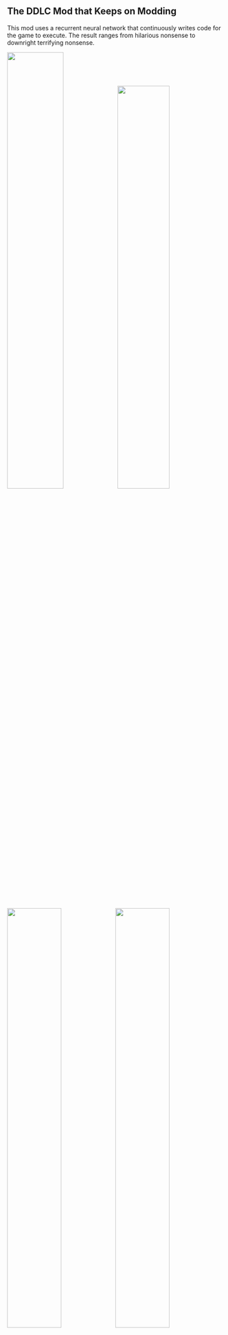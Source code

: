 ## The DDLC Mod that Keeps on Modding

This mod uses a recurrent neural network that continuously writes code for the game to execute. The result ranges from hilarious nonsense to downright terrifying nonsense.

<img width="51%" src="https://i.imgur.com/9yRtYCF.jpg"><img width="49%" src="https://i.imgur.com/VIHwob2.jpg">
<img width="50%" src="https://i.imgur.com/zWJpmxD.gif"><img width="50%" src="https://i.imgur.com/fHj4Zmb.jpg">

Demo: https://www.youtube.com/watch?v=WrrrUQUd3mI

### How to Install

**Important Note**: If you use Windows, [please make sure you read the system requirements before installing Docker](https://docs.docker.com/docker-for-windows/install/#what-to-know-before-you-install). This is because it requires Microsoft Hyper-V to run, which is not supported in all versions of Windows 10. If you don't have the right version, you can try to manually run [the Python script that the service itself runs](https://github.com/stephwag/doki-rnn-service). The commands to set up the service can be found [here](https://github.com/stephwag/doki-rnn-service/blob/master/Dockerfile) (so you can adapt it to the Windows equivalent).

Install [Docker](https://docs.docker.com/install/#supported-platforms), then run `docker run -p 8081:8081 stephwag/doki`. The container must be running for the game to work. You can turn it off after you're done playing.

Copy `scripts.rpa` into the appropriate directory (and backup your original game files).

### Playing the Game

#### Temperature

Temperature is a setting to control the "creativity" of the neural net, anywhere between 0.0 to 2.0. The default is 1.0.

<img width="60%" src="https://i.imgur.com/Bh2Qv5s.png">

Generally speaking, since it is generating code, "creativity" may mean it will generate more buggy code (which may cause it to reload the script more often). However, it's there if you want to play with it anyways.

#### Script Reloads and Exceptions

Since a neural net is programming the game, it will generate bad code every now and then. This cannot be helped.

If you see an exception giving you an option to "ignore" it, choose that option. If that isn't available, click the "rollback" option. If neither option is available, you may have to restart the game.

You may see the game go into "reload script" mode for a few seconds, then resume the game. This is because sometimes the generated code will cause something in memory to bug out, which also causes the Ren'Py parser to refuse loading new commands. Reloading script is basically a workaround for that.

You also may notice a very slight delay between each interaction. Generating dialogue takes a long time, and compared to other approaches I've tried, this seemed to be the least disruptive for gameplay. If I find a better way I'll update.

### License
You can do whatever you want with it, as long as it follows [Team Salvato's IP guidelines](http://teamsalvato.com/ip-guidelines).
